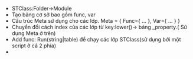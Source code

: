 - STClass:Folder->Module
- Tạo bảng cơ sở bao gồm func, var
- Cấu trúc Meta sử dụng cho các lớp.
Meta = {
  Func={
    ...
  },
  Var={
    ...
  }
}
- Chuyển đổi cách index của các lớp từ key:lower()-> bảng _property.( Sử dụng Meta ở trên)
- Add func: Run(string|table) để chạy các lớp STClass(sử dụng bởi một script ở cả 2 phía)
- 
